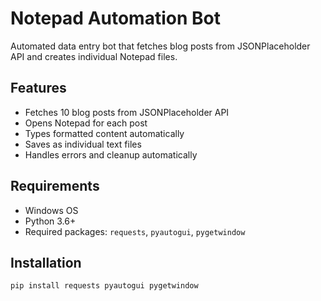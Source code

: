 # Notepad Automation Bot

Automated data entry bot that fetches blog posts from JSONPlaceholder API and creates individual Notepad files.

## Features
- Fetches 10 blog posts from JSONPlaceholder API
- Opens Notepad for each post
- Types formatted content automatically
- Saves as individual text files
- Handles errors and cleanup automatically

## Requirements
- Windows OS
- Python 3.6+
- Required packages: `requests`, `pyautogui`, `pygetwindow`

## Installation
```bash
pip install requests pyautogui pygetwindow
